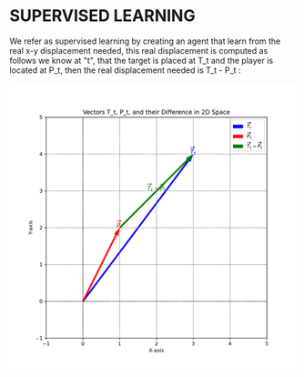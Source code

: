 # SUPERVISED LEARNING 

We refer as supervised learning by creating an agent that learn from the real x-y displacement needed, this real displacement is computed as follows
we know at "t", that the target is placed at T_t and the player is located at P_t, then the real displacement needed is T_t - P_t :

<div style="text-align: center;">
    <img src="images/vec_diff.pdf" alt="target appearence order" />
</div>
